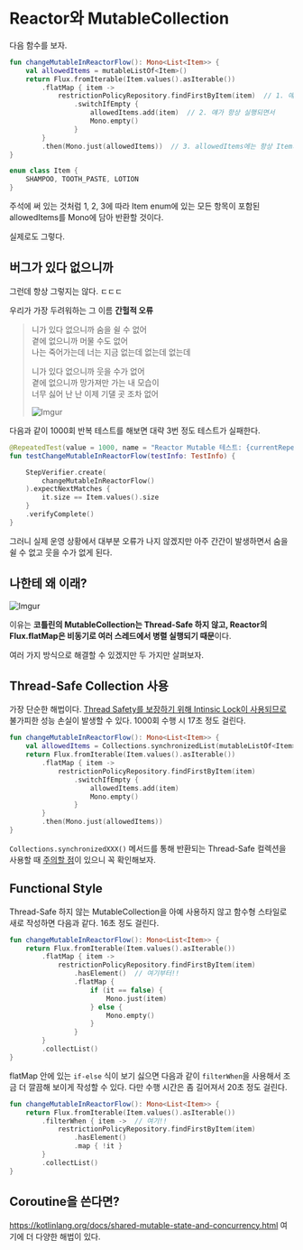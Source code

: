 # Reactor와 MutableCollection

다음 함수를 보자.

```kotlin
fun changeMutableInReactorFlow(): Mono<List<Item>> {
    val allowedItems = mutableListOf<Item>()
    return Flux.fromIterable(Item.values().asIterable())
        .flatMap { item ->
            restrictionPolicyRepository.findFirstByItem(item)  // 1. 얘가 항상 empty Mono를 반환한다면
                .switchIfEmpty {
                    allowedItems.add(item)  // 2. 얘가 항상 실행되면서
                    Mono.empty()
                }
        }
        .then(Mono.just(allowedItems))  // 3. allowedItems에는 항상 Item의 모든 values가 포함돼 있을 것이다.
}

enum class Item {
    SHAMPOO, TOOTH_PASTE, LOTION
}
```

주석에 써 있는 것처럼 1, 2, 3에 따라 Item enum에 있는 모든 항목이 포함된 allowedItems를 Mono에 담아 반환할 것이다.

실제로도 그렇다.


## 버그가 있다 없으니까

그런데 항상 그렇지는 않다. ㄷㄷㄷ

우리가 가장 두려워하는 그 이름 **간헐적 오류**


>니가 있다 없으니까 숨을 쉴 수 없어  
>곁에 없으니까 머물 수도 없어  
>나는 죽어가는데 너는 지금 없는데 없는데 없는데
>
>니가 있다 없으니까 웃을 수가 없어  
>곁에 없으니까 망가져만 가는 내 모습이  
>너무 싫어 난 난 이제 기댈 곳 조차 없어
>
>![Imgur](https://i.imgur.com/4TtCgaJ.jpg)

다음과 같이 1000회 반복 테스트를 해보면 대략 3번 정도 테스트가 실패한다.

```kotlin
@RepeatedTest(value = 1000, name = "Reactor Mutable 테스트: {currentRepetition}/{totalRepetitions}")
fun testChangeMutableInReactorFlow(testInfo: TestInfo) {

    StepVerifier.create(
        changeMutableInReactorFlow()
    ).expectNextMatches {
        it.size == Item.values().size
    }
    .verifyComplete()
}
```

그러니 실제 운영 상황에서 대부분 오류가 나지 않겠지만 아주 간간이 발생하면서 숨을 쉴 수 없고 웃을 수가 없게 된다.


## 나한테 왜 이래?

![Imgur](https://i.imgur.com/mkFG43i.png)

이유는 **코틀린의 MutableCollection는 Thread-Safe 하지 않고, Reactor의 Flux.flatMap은 비동기로 여러 스레드에서 병렬 실행되기 때문**이다.

여러 가지 방식으로 해결할 수 있겠지만 두 가지만 살펴보자.


## Thread-Safe Collection 사용

가장 단순한 해법이다. [Thread Safety를 보장하기 위해 Intinsic Lock이 사용되므로](https://www.baeldung.com/java-synchronized-collections#synchronized-vs-concurrent-collections-1) 불가피한 성능 손실이 발생할 수 있다. 1000회 수행 시 17초 정도 걸린다.

```kotlin
fun changeMutableInReactorFlow(): Mono<List<Item>> {
    val allowedItems = Collections.synchronizedList(mutableListOf<Item>())  //// 여기!!
    return Flux.fromIterable(Item.values().asIterable())
        .flatMap { item ->
            restrictionPolicyRepository.findFirstByItem(item)
                .switchIfEmpty {
                    allowedItems.add(item)
                    Mono.empty()
                }
        }
        .then(Mono.just(allowedItems))
}
```

`Collections.synchronizedXXX()` 메서드를 통해 반환되는 Thread-Safe 컬렉션을 사용할 때 [주의할 점](https://docs.oracle.com/en/java/javase/11/docs/api/java.base/java/util/Collections.html#synchronizedCollection(java.util.Collection))이 있으니 꼭 확인해보자.


## Functional Style

Thread-Safe 하지 않는 MutableCollection을 아예 사용하지 않고 함수형 스타일로 새로 작성하면 다음과 같다. 16초 정도 걸린다.

```kotlin
fun changeMutableInReactorFlow(): Mono<List<Item>> {
    return Flux.fromIterable(Item.values().asIterable())
        .flatMap { item ->
            restrictionPolicyRepository.findFirstByItem(item)
                .hasElement()  // 여기부터!!
                .flatMap {
                    if (it == false) {
                        Mono.just(item)
                    } else {
                        Mono.empty()
                    }
                }
        }
        .collectList()
}
```

flatMap 안에 있는 `if-else` 식이 보기 싫으면 다음과 같이 `filterWhen`을 사용해서 조금 더 깔끔해 보이게 작성할 수 있다. 다만 수행 시간은 좀 길어져서 20초 정도 걸린다.

```kotlin
fun changeMutableInReactorFlow(): Mono<List<Item>> {
    return Flux.fromIterable(Item.values().asIterable())
        .filterWhen { item ->  // 여기!!
            restrictionPolicyRepository.findFirstByItem(item)
                .hasElement()
                .map { !it }
        }
        .collectList()
}
```

## Coroutine을 쓴다면?

https://kotlinlang.org/docs/shared-mutable-state-and-concurrency.html 여기에 더 다양한 해법이 있다.
